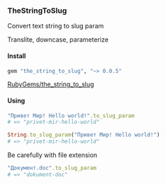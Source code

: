 ### TheStringToSlug

Convert text string to slug param

Translite, downcase, parameterize

#### Install

```ruby
gem "the_string_to_slug", "~> 0.0.5"
```

<a href="http://rubygems.org/gems/the_string_to_slug">RubyGems/the_string_to_slug</a>

#### Using

```ruby
"Привет Мир! Hello world!".to_slug_param
# => "privet-mir-hello-world"

String.to_slug_param("Привет Мир! Hello world!")
# => "privet-mir-hello-world"
```

Be carefully with file extension

```ruby
"Документ.doc".to_slug_param
# => "dokument-doc"
```
